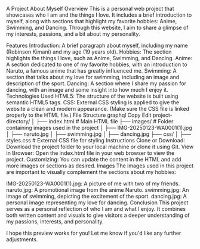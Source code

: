 A Project About Myself
Overview
This is a personal web project that showcases who I am and the things I love. It includes a brief introduction to myself, along with sections that highlight my favorite hobbies: Anime, Swimming, and Dancing. Through this website, I aim to share a glimpse of my interests, passions, and a bit about my personality.

Features
Introduction: A brief paragraph about myself, including my name (Robinson Kimani) and my age (19 years old).
Hobbies: The section highlights the things I love, such as Anime, Swimming, and Dancing.
Anime: A section dedicated to one of my favorite hobbies, with an introduction to Naruto, a famous anime that has greatly influenced me.
Swimming: A section that talks about my love for swimming, including an image and description of the sport.
Dancing: A section where I share my passion for dancing, with an image and some insight into how much I enjoy it.
Technologies Used
HTML5: The structure of the website is built using semantic HTML5 tags.
CSS: External CSS styling is applied to give the website a clean and modern appearance. (Make sure the CSS file is linked properly to the HTML file.)
File Structure
graphql
Copy
Edit
project-directory/
│
├── index.html          # Main HTML file
├── images/             # Folder containing images used in the project
│   ├── IMG-20250123-WA0001(1).jpg
│   ├── naruto.jpg
│   ├── swimming.jpg
│   ├── dancing.jpg
├── css/
│   ├── styles.css      # External CSS file for styling
Instructions
Clone or Download: Download the project folder to your local machine or clone it using Git.
View in Browser: Open the index.html file in your web browser to view the project.
Customizing: You can update the content in the HTML and add more images or sections as desired.
Images
The images used in this project are important to visually complement the sections about my hobbies:

IMG-20250123-WA0001(1).jpg: A picture of me with two of my friends.
naruto.jpg: A promotional image from the anime Naruto.
swimming.jpg: An image of swimming, depicting the excitement of the sport.
dancing.jpg: A personal image representing my love for dancing.
Conclusion
This project serves as a personal reflection of who I am and what I enjoy. It combines both written content and visuals to give visitors a deeper understanding of my passions, interests, and personality.

I hope this preview works for you! Let me know if you'd like any further adjustments.









